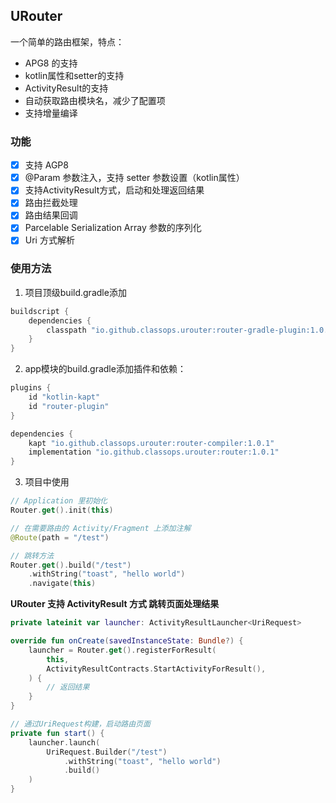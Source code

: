 ## URouter

一个简单的路由框架，特点：

- APG8 的支持
- kotlin属性和setter的支持
- ActivityResult的支持
- 自动获取路由模块名，减少了配置项
- 支持增量编译

### 功能

- [x] 支持 AGP8
- [x] @Param 参数注入，支持 setter 参数设置（kotlin属性）
- [x] 支持ActivityResult方式，启动和处理返回结果
- [x] 路由拦截处理
- [x] 路由结果回调
- [x] Parcelable Serialization Array 参数的序列化
- [x] Uri 方式解析

### 使用方法

1. 项目顶级build.gradle添加
```groovy
buildscript {
    dependencies {
        classpath "io.github.classops.urouter:router-gradle-plugin:1.0.1"
    }
}
```

2. app模块的build.gradle添加插件和依赖：
```groovy
plugins {
    id "kotlin-kapt"
    id "router-plugin"
}

dependencies {
    kapt "io.github.classops.urouter:router-compiler:1.0.1"
    implementation "io.github.classops.urouter:router:1.0.1"
}
```

3. 项目中使用
```kotlin
// Application 里初始化
Router.get().init(this)

// 在需要路由的 Activity/Fragment 上添加注解
@Route(path = "/test")

// 跳转方法
Router.get().build("/test")
    .withString("toast", "hello world")
    .navigate(this)
```

**URouter 支持 ActivityResult 方式 跳转页面处理结果**
```kotlin
private lateinit var launcher: ActivityResultLauncher<UriRequest>

override fun onCreate(savedInstanceState: Bundle?) {
    launcher = Router.get().registerForResult(
        this,
        ActivityResultContracts.StartActivityForResult(),
    ) {
        // 返回结果
    }
}

// 通过UriRequest构建，启动路由页面
private fun start() {
    launcher.launch(
        UriRequest.Builder("/test")
            .withString("toast", "hello world")
            .build()
    )
}
```
